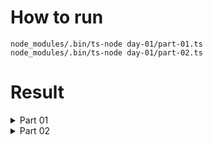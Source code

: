 # How to run

```
node_modules/.bin/ts-node day-01/part-01.ts
node_modules/.bin/ts-node day-01/part-02.ts
```

# Result

<details>
<summary>Part 01</summary>

54953
</details>

<details>
<summary>Part 02</summary>

53868
</details>

